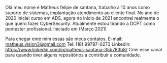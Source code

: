 Olá meu nome é Matheus felipe de santana, trabalho a 10 anos como suporte de sistemas, implantação atendimento ao cliente final.
No ano de 2020 iniciei curso em ADS, agora no inicio de 2021 encontrei realmente o que quero fazer CyberSecurity.
Atualmente estou tirando a DCPT como pentester profissional. Iniciado em (Março 2021)

Para chegar emé mim essas são meus contatos.
E-mail: matheus.vision3@gmail.com
Tel: (18) 99797-0273
Linkedin: https://www.linkedin.com/in/matheus-santana-35b783b8/
Criei esse canal para quando tiver alguns repositórios a contribuir a comunidade.

